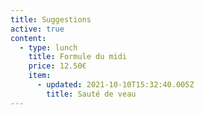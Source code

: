 ```yaml
---
title: Suggestions
active: true
content:
  - type: lunch
    title: Formule du midi
    price: 12.50€
    item:
      - updated: 2021-10-10T15:32:40.005Z
        title: Sauté de veau
---
```

